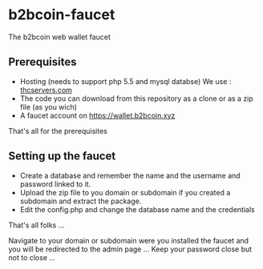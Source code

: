 # b2bcoin-faucet
The b2bcoin web wallet faucet

## Prerequisites

* Hosting (needs to support php 5.5 and mysql databse) We use : [thcservers.com](https://www.thcservers.com/portal/aff.php?aff=121)
* The code you can download from this repository as a clone or as a zip file (as you wich)
* A faucet account on https://wallet.b2bcoin.xyz

That's all for the prerequisites

## Setting up the faucet

* Create a database and remember the name and the username and password linked to it.
* Upload the zip file to you domain or subdomain if you created a subdomain and extract the package.
* Edit the config.php and change the database name and the credentials

That's all folks ...

Navigate to your domain or subdomain were you installed the faucet and you will be redirected to the admin page ...
Keep your password close but not to close ...
